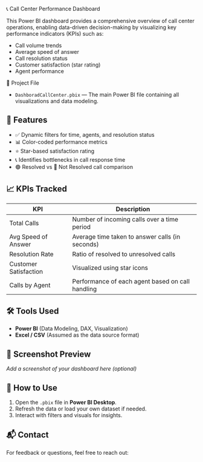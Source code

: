 
 📞 Call Center Performance Dashboard

This Power BI dashboard provides a comprehensive overview of call center operations, enabling data-driven decision-making by visualizing key performance indicators (KPIs) such as:

- Call volume trends
- Average speed of answer
- Call resolution status
- Customer satisfaction (star rating)
- Agent performance

📂 Project File
- `DashboradCallCenter.pbix` — The main Power BI file containing all visualizations and data modeling.

## 🧩 Features

- ✅ Dynamic filters for time, agents, and resolution status  
- 📊 Color-coded performance metrics  
- ⭐ Star-based satisfaction rating  
- 📞 Identifies bottlenecks in call response time  
- 🟢 Resolved vs 🔴 Not Resolved call comparison  

## 📈 KPIs Tracked

| KPI                        | Description                                         |
|---------------------------|-----------------------------------------------------|
| Total Calls               | Number of incoming calls over a time period         |
| Avg Speed of Answer       | Average time taken to answer calls (in seconds)     |
| Resolution Rate           | Ratio of resolved to unresolved calls               |
| Customer Satisfaction     | Visualized using star icons                         |
| Calls by Agent            | Performance of each agent based on call handling    |

## 🛠️ Tools Used
- **Power BI** (Data Modeling, DAX, Visualization)
- **Excel / CSV** (Assumed as the data source format)

## 📸 Screenshot Preview
*Add a screenshot of your dashboard here (optional)*

## 📌 How to Use
1. Open the `.pbix` file in **Power BI Desktop**.
2. Refresh the data or load your own dataset if needed.
3. Interact with filters and visuals for insights.

## 📬 Contact
For feedback or questions, feel free to reach out:



